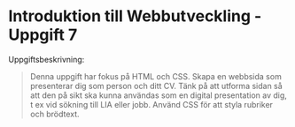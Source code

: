
# Introduktion till Webbutveckling - Uppgift 7

Uppgiftsbeskrivning:
> Denna uppgift har fokus på HTML och CSS.
> Skapa en webbsida som presenterar dig som person och ditt CV.
> Tänk på att utforma sidan så att den på sikt ska kunna användas som en digital presentation av dig, t ex vid sökning till LIA eller jobb.
> Använd CSS för att styla rubriker och brödtext.
